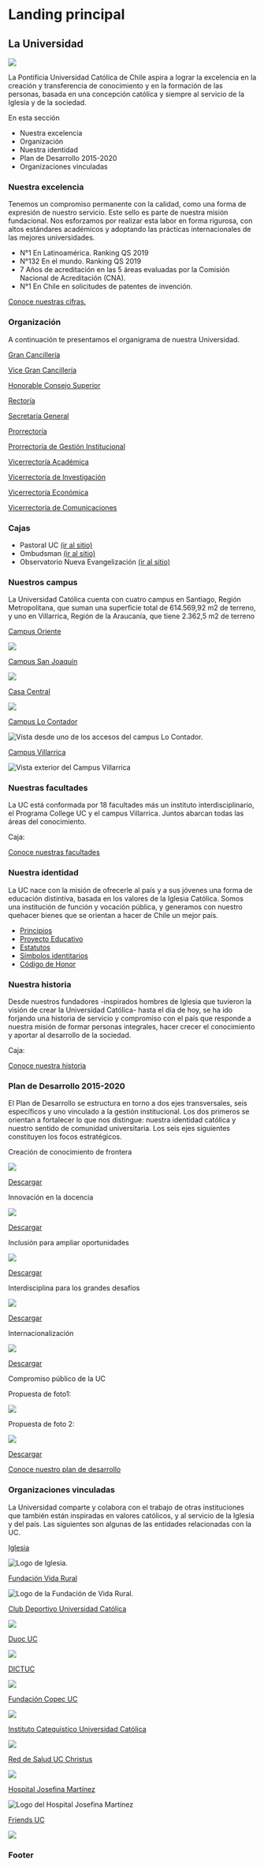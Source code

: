 # Landing principal

## La Universidad

![](../.gitbook/assets/fachada_casa_central.jpg)

La Pontificia Universidad Católica de Chile aspira a lograr la excelencia en la creación y transferencia de conocimiento y en la formación de las personas, basada en una concepción católica y siempre al servicio de la Iglesia y de la sociedad.

En esta sección

* Nuestra excelencia
* Organización
* Nuestra identidad
* Plan de Desarrollo 2015-2020
* Organizaciones vinculadas

### Nuestra excelencia

Tenemos un compromiso permanente con la calidad, como una forma de expresión de nuestro servicio. Este sello es parte de nuestra misión fundacional. Nos esforzamos por realizar esta labor en forma rigurosa, con altos estándares académicos y adoptando las prácticas internacionales de las mejores universidades.

* N°1 En Latinoamérica. Ranking QS 2019
* N°132 En el mundo. Ranking QS 2019
* 7 Años de acreditación en las 5 áreas evaluadas por la Comisión Nacional de Acreditación \(CNA\).
* N°1 En Chile en solicitudes de patentes de invención.

[Conoce nuestras cifras.](hechos-y-cifras.md)

### Organización

A continuación te presentamos el organigrama de nuestra Universidad.

[Gran Cancillería](organizacion/gran-cancilleria/)

[Vice Gran Cancillería](organizacion/vice-gran-cancilleria/)

[Honorable Consejo Superior](organizacion/honorable-consejo-superior.md)

[Rectoría](organizacion/rectoria/)

[Secretaría General](organizacion/secretaria-general/)

[Prorrectoría](organizacion/prorrectoria/)

[Prorrectoría de Gestión Institucional](organizacion/prorrectoria-de-gestion-institucional/)

[Vicerrectoría Académica](organizacion/vicerrectoria-academica/)

[Vicerrectoría de Investigación](organizacion/vicerrectoria-de-investigacion/)

[Vicerrectoría Económica](organizacion/vicerrectoria-economica/)

[Vicerrectoría de Comunicaciones](organizacion/vicerrectoria-de-comunicaciones/)

### Cajas

* Pastoral UC [\(ir al sitio\)](http://pastoral.uc.cl)
* Ombudsman [\(ir al sitio\)](http://ombudsman.uc.cl/)
* Observatorio Nueva Evangelización [\(ir al sitio\)](http://observatorionuevaevangelizacion.uc.cl/)

### Nuestros campus

La Universidad Católica cuenta con cuatro campus en Santiago, Región Metropolitana, que suman una superficie total de 614.569,92 m2 de terreno, y uno en Villarrica, Región de la Araucanía, que tiene 2.362,5 m2 de terreno

[Campus Oriente](campus/campus-oriente.md)

![](../.gitbook/assets/fachada-campus-oriente.JPG)

[Campus San Joaquín](campus/campus-san-joaquin.md)

![](../.gitbook/assets/fachada-campus-san-joaquin-uc-cesar-cortes.JPG)

[Casa Central](campus/campus-casa-central.md)

![](../.gitbook/assets/fachada-casa-central-uc.JPG)

[Campus Lo Contador](campus/campus-lo-contador.md)

![Vista desde uno de los accesos del campus Lo Contador.](../.gitbook/assets/lo_contador_.jpg)

[Campus Villarrica](campus/campus-villarrica.md)

![Vista exterior del Campus Villarrica](../.gitbook/assets/vista-exterior-campus-villarrica-karina-fuenzalida.jpg)

### Nuestras facultades

La UC está conformada por 18 facultades más un instituto interdisciplinario, el Programa College UC y el campus Villarrica. Juntos abarcan todas las áreas del conocimiento. 

Caja:

[Conoce nuestras facultades](../facultades-escuelas-e-institutos/listado-de-facultades.md)

### Nuestra identidad

La UC nace con la misión de ofrecerle al país y a sus jóvenes una forma de educación distintiva, basada en los valores de la Iglesia Católica. Somos una institución de función y vocación pública, y generamos con nuestro quehacer bienes que se orientan a hacer de Chile un mejor país.

* [Principios](http://secretariageneral.uc.cl/documento/normas-generales/113-declaracion-de-principios/file)
* [Proyecto Educativo](http://admisionyregistros.uc.cl/alumnos/programas-estudio/proyecto-educativo-2)
* [Estatutos](http://secretariageneral.uc.cl/documento/normas-generales/111-estatutos-generales/file)
* [Símbolos identitarios](simbolos-identitarios.md)
* [Código de Honor](codigo-de-honor.md)

### Nuestra historia

Desde nuestros fundadores -inspirados hombres de Iglesia que tuvieron la visión de crear la Universidad Católica- hasta el día de hoy, se ha ido forjando una historia de servicio y compromiso con el país que responde a nuestra misión de formar personas integrales, hacer crecer el conocimiento y aportar al desarrollo de la sociedad.

Caja: 

[Conoce nuestra historia](historia.md)

### Plan de Desarrollo 2015-2020

El Plan de Desarrollo se estructura en torno a dos ejes transversales, seis específicos y uno vinculado a la gestión institucional. Los dos primeros se orientan a fortalecer lo que nos distingue: nuestra identidad católica y nuestro sentido de comunidad universitaria. Los seis ejes siguientes constituyen los focos estratégicos.

Creación de conocimiento de frontera

![](../.gitbook/assets/plan_desarrollo_conocimiento-frontera.jpg)

[Descargar](https://www.uc.cl/images/stories/Plan_de_desarrollo_2015_2020/Conocimiento_de_frontera.pdf)

Innovación en la docencia

![](../.gitbook/assets/plan_desarrollo_innovacion-docencia.jpg)

[Descargar](https://www.uc.cl/images/stories/Plan_de_desarrollo_2015_2020/Innovacion_docencia.pdf)

Inclusión para ampliar oportunidades



![](../.gitbook/assets/inclusion-campus-oriente-alvaro-delafuente.jpg)

[Descargar](https://www.uc.cl/images/stories/Plan_de_desarrollo_2015_2020/Interdisciplina.pdf)

Interdisciplina para los grandes desafíos

![](../.gitbook/assets/plan_desarrollo_interdisciplina.jpg)

[Descargar](https://www.uc.cl/images/stories/Plan_de_desarrollo_2015_2020/Interdisciplina.pdf)

Internacionalización 

![](../.gitbook/assets/internacionalizacion_provisoria_26706464628_be643a753e_o.jpg)

[Descargar](https://www.uc.cl/images/stories/Plan_de_desarrollo_2015_2020/Internacionalizacion.pdf)

Compromiso público de la UC

Propuesta de foto1:

![](../.gitbook/assets/compromiso-publico-uc-encuentro-tutores-cesar-cortes.JPG)

Propuesta de foto 2:

![](../.gitbook/assets/plan_desarrollo_compromiso-publico.jpg)

[Descargar](https://www.uc.cl/images/stories/Plan_de_desarrollo_2015_2020/Compromiso_publico.pdf)

[Conoce nuestro plan de desarrollo](plan-de-desarrollo.md)

### Organizaciones vinculadas

La Universidad comparte y colabora con el trabajo de otras instituciones que también están inspiradas en valores católicos, y al servicio de la Iglesia y del país. Las siguientes son algunas de las entidades relacionadas con la UC.

[Iglesia](http://www.iglesia.cl/)

![Logo de Iglesia.](../.gitbook/assets/logo_iglesia.jpg)

[Fundación Vida Rural](http://www.fvrpuc.cl/)

![Logo de la Fundaci&#xF3;n de Vida Rural.](../.gitbook/assets/fvr.jpg)

[Club Deportivo Universidad Católica](http://www.lacatolica.cl/)

![](../.gitbook/assets/bandera_cducch.png)

[Duoc UC](http://www.duoc.cl/inicio)

![](../.gitbook/assets/logo_duocuc.svg.png)

[DICTUC](https://www.dictuc.cl/)

![](../.gitbook/assets/dictuc_logo.png)

[Fundación Copec UC](http://www.fundcopec-uc.cl/)

![](../.gitbook/assets/fundacioncopecuc.png)

[Instituto Catequístico Universidad Católica](http://institutocatequistico.uc.cl/)

![](../.gitbook/assets/icuc.JPG)

[Red de Salud UC Christus](http://redsalud.uc.cl/ucchristus/)

![](../.gitbook/assets/ucchristus.png)

[Hospital Josefina Martínez](http://www.hospitaljosefinamartinez.cl/)

![Logo del Hospital Josefina Mart&#xED;nez](../.gitbook/assets/logo-hospitaljosefinamartinez.jpg)

[Friends UC](http://friends-uc.org/)

![](../.gitbook/assets/logo-friends-uc-2019.png)

### Footer







